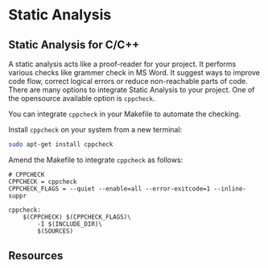 # Static Analysis

## Static Analysis for C/C++

A static analysis acts like a proof-reader for your project. It performs various checks like grammer check in MS Word. It suggest ways to improve code flow, correct logical errors or reduce non-reachable parts of code. There are many options to integrate Static Analysis to your project. One of the opensource available option is `cppcheck`.

You can integrate `cppcheck` in your Makefile to automate the checking.

Install `cppcheck` on your system from a new terminal:

```bash
sudo apt-get install cppcheck
```

Amend the Makefile to integrate `cppcheck` as follows:

```
# CPPCHECK
CPPCHECK = cppcheck
CPPCHECK_FLAGS = --quiet --enable=all --error-exitcode=1 --inline-suppr

cppcheck:
    $(CPPCHECK) $(CPPCHECK_FLAGS)\
        -I $(INCLUDE_DIR)\
        $(SOURCES)
```

## Resources